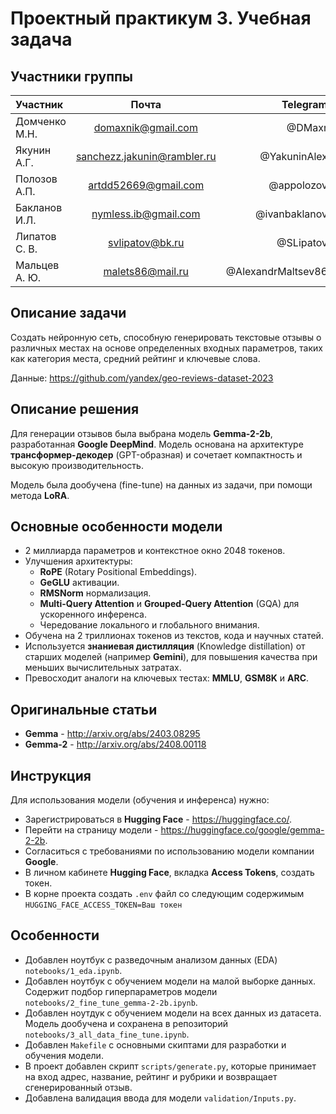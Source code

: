 # Проектный практикум 3. Учебная задача

## Участники группы

| Участник       |            Почта               |                  Telegram |
|:---------------|:------------------------------:|--------------------------:|
| Домченко М.Н.  |     <domaxnik@gmail.com>       |                    @DMaxr |
| Якунин А.Г.    |  <sanchezz.jakunin@rambler.ru> |              @YakuninAlex |
| Полозов А.П.   |     <artdd52669@gmail.com>     |                @appolozov |
| Бакланов И.Л.  |      <nymless.ib@gmail.com>    |             @ivanbaklanov |
| Липатов С. В.  |       <svlipatov@bk.ru>        |                 @SLipatov |
| Мальцев А. Ю.  |       <malets86@mail.ru>       |        @AlexandrMaltsev86 |

## Описание задачи

Создать нейронную сеть, способную генерировать текстовые отзывы о различных местах на основе определенных входных параметров, таких как категория места, средний рейтинг и ключевые слова.

Данные: <https://github.com/yandex/geo-reviews-dataset-2023>

## Описание решения

Для генерации отзывов была выбрана модель **Gemma-2-2b**, разработанная **Google DeepMind**. Модель основана на архитектуре **трансформер-декодер** (GPT-образная) и сочетает компактность и высокую производительность.

Модель была дообучена (fine-tune) на данных из задачи, при помощи метода **LoRA**.

## Основные особенности модели

* 2 миллиарда параметров и контекстное окно 2048 токенов.
* Улучшения архитектуры:
  * **RoPE** (Rotary Positional Embeddings).
  * **GeGLU** активации.
  * **RMSNorm** нормализация.
  * **Multi-Query Attention** и **Grouped-Query Attention** (GQA) для ускоренного инференса.
  * Чередование локального и глобального внимания.
* Обучена на 2 триллионах токенов из текстов, кода и научных статей.
* Используется **знаниевая дистилляция** (Knowledge distillation) от старших моделей (например **Gemini**), для повышения качества при меньших вычислительных затратах.
* Превосходит аналоги на ключевых тестах: **MMLU**, **GSM8K** и **ARC**.

## Оригинальные статьи

* **Gemma** - <http://arxiv.org/abs/2403.08295>
* **Gemma-2** - <http://arxiv.org/abs/2408.00118>

## Инструкция

Для использования модели (обучения и инференса) нужно:

* Зарегистрироваться в **Hugging Face** - <https://huggingface.co/>.
* Перейти на страницу модели - <https://huggingface.co/google/gemma-2-2b>.
* Согласиться с требованиями по использованию модели компании **Google**.
* В личном кабинете **Hugging Face**, вкладка **Access Tokens**, создать токен.
* В корне проекта создать `.env` файл со следующим содержимым `HUGGING_FACE_ACCESS_TOKEN=Ваш токен`

## Особенности

* Добавлен ноутбук c разведочным анализом данных (EDA) `notebooks/1_eda.ipynb`.
* Добавлен ноутбук с обучением модели на малой выборке данных. Содержит подбор гиперпараметров модели `notebooks/2_fine_tune_gemma-2-2b.ipynb`.
* Добавлен ноутдук с обучением модели на всех данных из датасета. Модель дообучена и сохранена в репозиторий `notebooks/3_all_data_fine_tune.ipynb`.
* Добавлен `Makefile` с основными скиптами для разработки и обучения модели.
* В проект добавлен скрипт `scripts/generate.py`, которые принимает на вход адрес, название, рейтинг и рубрики и возвращает сгенерированный отзыв.
* Добавлена валидация ввода для модели `validation/Inputs.py`.

